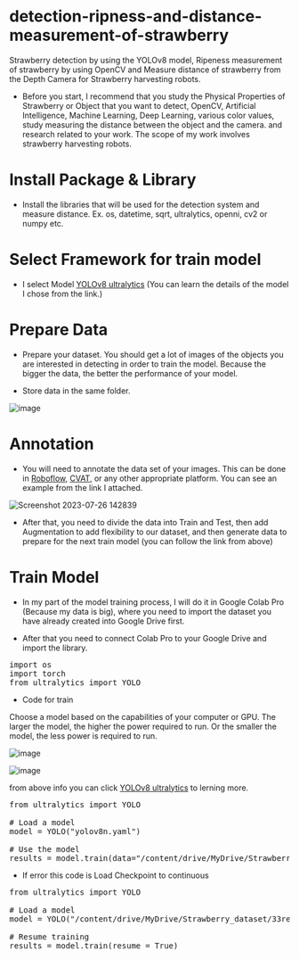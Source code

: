 # detection-ripness-and-distance-measurement-of-strawberry
Strawberry detection by using the YOLOv8 model, Ripeness measurement of strawberry by using OpenCV and Measure distance of strawberry from the Depth Camera for Strawberry harvesting robots.

* Before you start, I recommend that you study the Physical Properties of Strawberry or Object that you want to detect, OpenCV, Artificial Intelligence, Machine Learning, Deep Learning, various color values, study measuring the distance between the object and the camera. and research related to your work. The scope of my work involves strawberry harvesting robots.

# Install Package & Library

* Install the libraries that will be used for the detection system and measure distance.
  Ex. os, datetime, sqrt, ultralytics, openni, cv2 or numpy etc.

# Select Framework for train model

* I select Model [YOLOv8 ultralytics](https://github.com/ultralytics/ultralytics)
(You can learn the details of the model I chose from the link.)

# Prepare Data

* Prepare your dataset. You should get a lot of images of the objects you are interested in detecting in order to train the model. Because the bigger the data, the better the performance of your model.

* Store data in the same folder.

![image](https://github.com/smartfarmdiy/detection-ripeness-and-distance-measurement-of-strawberry/assets/63504401/911c6a78-71c9-42ed-a431-0505409facd0)

# Annotation

* You will need to annotate the data set of your images. This can be done in [Roboflow](https://www.youtube.com/watch?v=wuZtUMEiKWY&list=PLrQjg-8WJZpOnfbFXyOfLlVfkQnRUCjCO&index=13), [CVAT](https://www.youtube.com/watch?v=m9fH9OWn8YM&list=PLrQjg-8WJZpOnfbFXyOfLlVfkQnRUCjCO&index=12), or any other appropriate platform. You can see an example from the link I attached.

![Screenshot 2023-07-26 142839](https://github.com/smartfarmdiy/detection-ripeness-and-distance-measurement-of-strawberry/assets/63504401/50861953-ac16-4693-873b-20d38857f787)

* After that, you need to divide the data into Train and Test, then add Augmentation to add flexibility to our dataset, and then generate data to prepare for the next train model (you can follow the link from above)

# Train Model

* In my part of the model training process, I will do it in Google Colab Pro (Because my data is big), where you need to import the dataset you have already created into Google Drive first.

* After that you need to connect Colab Pro to your Google Drive and import the library.

<pre>
import os
import torch
from ultralytics import YOLO
</pre>

* Code for train

Choose a model based on the capabilities of your computer or GPU. The larger the model, the higher the power required to run. Or the smaller the model, the less power is required to run.

![image](https://github.com/smartfarmdiy/detection-ripeness-and-distance-measurement-of-strawberry/assets/63504401/e8f39c00-a7b5-4313-96c0-a54c65d053a5)

![image](https://github.com/smartfarmdiy/detection-ripeness-and-distance-measurement-of-strawberry/assets/63504401/9178a6ff-9a1c-42bd-834d-b417b7d399a1)

from above info you can click [YOLOv8 ultralytics](https://github.com/ultralytics/ultralytics) to lerning more.
<pre>
from ultralytics import YOLO

# Load a model
model = YOLO("yolov8n.yaml")

# Use the model
results = model.train(data="/content/drive/MyDrive/Strawberry_dataset/google_colab_config.yaml", epochs=200, imgsz =640)
</pre>

* If error this code is Load Checkpoint to continuous

<pre>
from ultralytics import YOLO

# Load a model
model = YOLO("/content/drive/MyDrive/Strawberry_dataset/33resume/detect/train/weights/last.pt")

# Resume training
results = model.train(resume = True)
</pre>

